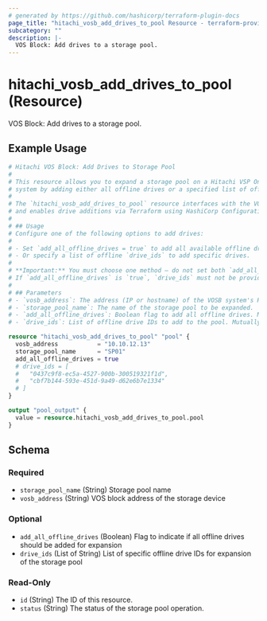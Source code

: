 ```yaml
---
# generated by https://github.com/hashicorp/terraform-plugin-docs
page_title: "hitachi_vosb_add_drives_to_pool Resource - terraform-provider-hitachi"
subcategory: ""
description: |-
  VOS Block: Add drives to a storage pool.
---
```


# hitachi_vosb_add_drives_to_pool (Resource)

VOS Block: Add drives to a storage pool.

## Example Usage

```terraform
# Hitachi VOS Block: Add Drives to Storage Pool
#
# This resource allows you to expand a storage pool on a Hitachi VSP One SDS Block (VOSB)
# system by adding either all offline drives or a specified list of offline drive IDs.
#
# The `hitachi_vosb_add_drives_to_pool` resource interfaces with the VOSB block API
# and enables drive additions via Terraform using HashiCorp Configuration Language (HCL).
#
# ## Usage
# Configure one of the following options to add drives:
#
# - Set `add_all_offline_drives = true` to add all available offline drives to the pool.
# - Or specify a list of offline `drive_ids` to add specific drives.
#
# **Important:** You must choose one method — do not set both `add_all_offline_drives` and `drive_ids`.
# If `add_all_offline_drives` is `true`, `drive_ids` must not be provided, and vice versa.
#
# ## Parameters
# - `vosb_address`: The address (IP or hostname) of the VOSB system's REST API.
# - `storage_pool_name`: The name of the storage pool to be expanded.
# - `add_all_offline_drives`: Boolean flag to add all offline drives. Mutually exclusive with `drive_ids`.
# - `drive_ids`: List of offline drive IDs to add to the pool. Mutually exclusive with `add_all_offline_drives`.

resource "hitachi_vosb_add_drives_to_pool" "pool" {
  vosb_address           = "10.10.12.13"
  storage_pool_name      = "SP01"
  add_all_offline_drives = true
  # drive_ids = [
  #   "0437c9f8-ec5a-4527-900b-300519321f1d",
  #   "cbf7b144-593e-451d-9a49-d62e6b7e1334"
  # ]
}

output "pool_output" {
  value = resource.hitachi_vosb_add_drives_to_pool.pool
}
```

<!-- schema generated by tfplugindocs -->
## Schema

### Required

- `storage_pool_name` (String) Storage pool name
- `vosb_address` (String) VOS block address of the storage device

### Optional

- `add_all_offline_drives` (Boolean) Flag to indicate if all offline drives should be added for expansion
- `drive_ids` (List of String) List of specific offline drive IDs for expansion of the storage pool

### Read-Only

- `id` (String) The ID of this resource.
- `status` (String) The status of the storage pool operation.
